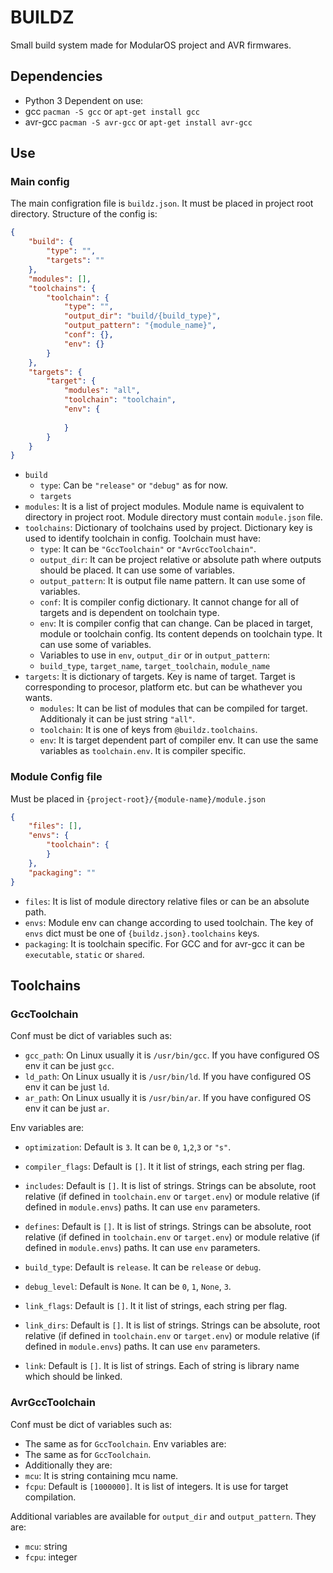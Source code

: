 
# BUILDZ

Small build system made for ModularOS project and AVR firmwares.

## Dependencies

* Python 3
Dependent on use:
* gcc `pacman -S gcc` or `apt-get install gcc`
* avr-gcc `pacman -S avr-gcc` or `apt-get install avr-gcc`

## Use

### Main config
The main configration file is `buildz.json`. It must be placed in project root directory.
Structure of the config is:
```json
{
    "build": {
        "type": "",
        "targets": ""
    },
    "modules": [],
    "toolchains": {
        "toolchain": {
            "type": "",
            "output_dir": "build/{build_type}",
            "output_pattern": "{module_name}",
            "conf": {},
            "env": {}
        }
    },
    "targets": {
        "target": {
            "modules": "all",
            "toolchain": "toolchain",
            "env": {
            
            }
        }
    }
}
```
* `build`
    * `type`: Can be `"release"` or `"debug"` as for now.
    *  `targets`
* `modules`: It is a list of project modules. Module name is equivalent to directory in project root. Module directory must contain `module.json` file.
* `toolchains`: Dictionary of toolchains used by project. Dictionary key is used to identify toolchain in config. Toolchain must have:
    * `type`: It can be `"GccToolchain"` or `"AvrGccToolchain"`.
    * `output_dir`: It can be project relative or absolute path where outputs should be placed. It can use some of variables.
    * `output_pattern`: It is output file name pattern. It can use some of variables.
    * `conf`: It is compiler config dictionary. It cannot change for all of targets and is dependent on toolchain type.
    * `env`: It is compiler config that can change. Can be placed in target, module or toolchain config. Its content depends on toolchain type. It can use some of variables.
    * Variables to use in `env`, `output_dir` or in `output_pattern`:
    * `build_type`, `target_name`, `target_toolchain`, `module_name`
* `targets`: It is dictionary of targets. Key is name of target. Target is corresponding to procesor, platform etc. but can be whathever you wants.
    * `modules`: It can be list of modules that can be compiled for target. Additionaly it can be just string `"all"`.
    * `toolchain`: It is one of keys from `@buildz.toolchains`.
    * `env`: It is target dependent part of compiler env. It can use the same variables as `toolchain.env`. It is compiler specific.


### Module Config file
Must be placed in `{project-root}/{module-name}/module.json`
```json
{
    "files": [],
    "envs": {
        "toolchain": {
        }
    },
    "packaging": ""
}
```
* `files`: It is list of module directory relative files or can be an absolute path.
* `envs`: Module env can change according to used toolchain. The key of `envs` dict must be one of `{buildz.json}.toolchains` keys.
* `packaging`: It is toolchain specific. For GCC and for avr-gcc it can be `executable`, `static` or `shared`.

## Toolchains

### GccToolchain
Conf must be dict of variables such as:
* `gcc_path`: On Linux usually it is `/usr/bin/gcc`. If you have configured OS env it can be just `gcc`.
* `ld_path`: On Linux usually it is `/usr/bin/ld`. If you have configured OS env it can be just `ld`.
* `ar_path`: On Linux usually it is `/usr/bin/ar`. If you have configured OS env it can be just `ar`.

Env variables are:
*  `optimization`: Default is `3`. It can be `0`, `1`,`2`,`3` or `"s"`.
* `compiler_flags`: Default is `[]`. It it list of strings, each string per flag.

* `includes`: Default is `[]`. It is list of strings. Strings can be absolute, root relative (if defined in `toolchain.env` or `target.env`) or module relative (if defined in `module.envs`) paths. It can use `env` parameters.
* `defines`: Default is `[]`. It is list of strings. Strings can be absolute, root relative (if defined in `toolchain.env` or `target.env`) or module relative (if defined in `module.envs`) paths. It can use `env` parameters.

* `build_type`: Default is `release`. It can be `release` or `debug`.
* `debug_level`: Default is `None`. It can be `0`, `1`, `None`, `3`.

* `link_flags`: Default is `[]`. It it list of strings, each string per flag.
* `link_dirs`: Default is `[]`. It is list of strings. Strings can be absolute, root relative (if defined in `toolchain.env` or `target.env`) or module relative (if defined in `module.envs`) paths. It can use `env` parameters.
* `link`: Default is `[]`. It is list of strings. Each of string is library name which should be linked.

### AvrGccToolchain
Conf must be dict of variables such as:
* The same as for `GccToolchain`.
Env variables are:
* The same as for `GccToolchain`.
* Additionally they are:
* `mcu`: It is string containing  mcu name.
* `fcpu`: Default is `[1000000]`. It is list of integers. It is use for target compilation.

Additional variables are available for `output_dir` and `output_pattern`. They are:
* `mcu`: string
* `fcpu`: integer
